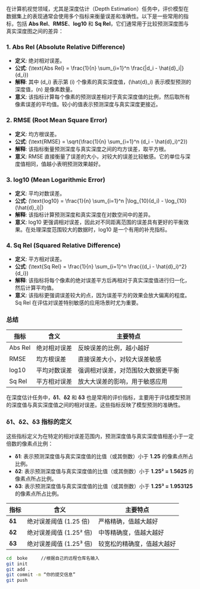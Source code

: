 在计算机视觉领域，尤其是深度估计（Depth Estimation）任务中，评价模型在数据集上的表现通常会使用多个指标来衡量误差和准确性。以下是一些常用的指标，包括 **Abs Rel**、**RMSE**、**log10** 和 **Sq Rel**，它们通常用于比较预测深度图与真实深度图之间的差异：

### 1. **Abs Rel (Absolute Relative Difference)**

* **定义**: 绝对相对误差。
* **公式**: \(\text{Abs Rel} = \frac{1}{n} \sum_{i=1}^n \frac{|d_i - \hat{d}_i|}{d_i}\)
* **解释**: 其中 \(d_i\) 表示第 \(i\) 个像素的真实深度值，\(\hat{d}_i\) 表示模型预测的深度值，\(n\) 是像素数量。
* **意义**: 该指标计算每个像素的预测误差相对于真实深度值的比例，然后取所有像素误差的平均值。较小的值表示预测深度与真实深度更接近。

### 2. **RMSE (Root Mean Square Error)**

* **定义**: 均方根误差。
* **公式**: \(\text{RMSE} = \sqrt{\frac{1}{n} \sum_{i=1}^n (d_i - \hat{d}_i)^2}\)
* **解释**: 该指标衡量预测深度与真实深度之间的均方误差，取平方根。
* **意义**: RMSE 直接衡量了误差的大小，对较大的误差比较敏感。它的单位与深度值相同，值越小表明预测效果越好。

### 3. **log10 (Mean Logarithmic Error)**

* **定义**: 平均对数误差。
* **公式**: \(\text{log10} = \frac{1}{n} \sum_{i=1}^n |\log_{10}(d_i) - \log_{10}(\hat{d}_i)|\)
* **解释**: 该指标计算预测深度和真实深度在对数空间中的差异。
* **意义**: log10 更强调相对误差，因此对不同距离范围的误差具有更好的平衡效果。在处理深度范围较大的数据时，log10 是一个有用的补充指标。

### 4. **Sq Rel (Squared Relative Difference)**

* **定义**: 平方相对误差。
* **公式**: \(\text{Sq Rel} = \frac{1}{n} \sum_{i=1}^n \frac{(d_i - \hat{d}_i)^2}{d_i}\)
* **解释**: 该指标将每个像素的绝对误差平方后再相对于真实深度值进行归一化，然后计算平均值。
* **意义**: 该指标更强调误差较大的点，因为误差平方的效果会放大偏离的程度。Sq Rel 在评估对误差特别敏感的应用场景时尤为重要。

### 总结

| 指标    | 含义         | 主要特点                           |
| ------- | ------------ | ---------------------------------- |
| Abs Rel | 绝对相对误差 | 反映误差的比例，越小越好           |
| RMSE    | 均方根误差   | 直接误差大小，对较大误差敏感       |
| log10   | 平均对数误差 | 强调相对误差，对范围较大数据更平衡 |
| Sq Rel  | 平方相对误差 | 放大大误差的影响，用于敏感应用     |

在深度估计任务中，**δ1**、**δ2** 和 **δ3** 也是常用的评价指标，主要用于评估模型预测的深度值与真实深度值之间的相对误差。这些指标反映了模型预测的准确性。

### δ1、δ2、δ3 指标的定义

这些指标定义为在特定的相对误差范围内，预测深度值与真实深度值相差小于一定倍数的像素点比例：

- **δ1**: 表示预测深度值与真实深度值的比值（或其倒数）小于 **1.25** 的像素点所占比例。
- **δ2**: 表示预测深度值与真实深度值的比值（或其倒数）小于 **1.25² = 1.5625** 的像素点所占比例。
- **δ3**: 表示预测深度值与真实深度值的比值（或其倒数）小于 **1.25³ = 1.953125** 的像素点所占比例。

| 指标   | 含义                    | 主要特点                   |
| ------ | ----------------------- | -------------------------- |
| **δ1** | 绝对误差阈值 (1.25 倍)  | 严格精确，值越大越好       |
| **δ2** | 绝对误差阈值 (1.25² 倍) | 中等精确度，值越大越好     |
| **δ3** | 绝对误差阈值 (1.25³ 倍) | 较宽松的精确度，值越大越好 |

```bash
cd  boke     //根据自己的远程仓库名输入
git init
git add .
git commit -m “你的提交信息”
git push

```

